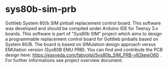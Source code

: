 # sys80b-sim-prb
Gottileb System 80/b SIM pinball replacement control board.
This software was developed and should be compiled under Arduino IDE for Teensy 3.x boards.
This software is part of "Sys80b SIM" project which aims to design a programmable replacement control board for Gottlieb pinballs based on System 80/B. The board is based on SIMulation design approach versus EMUlation version (Sys80B EMU PRB).
You can find and contribute the PCB design here: https://easyeda.com/fabvolpi/Sys80b_SIM_PRB-v82kewO60 .
For further informations see project overview document.
